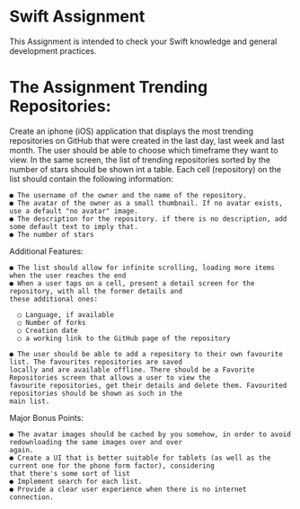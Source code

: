 # Swift Assignment
  This Assignment is intended to check your Swift knowledge and general development practices.

# The Assignment Trending Repositories:
  Create an iphone (iOS) application that displays the most trending repositories on GitHub that were created in the last day, last week and last month. The user should be able to choose which timeframe they want to view. In the same screen, the list of trending repositories sorted by the number of stars should be shown int a table. Each cell (repository) on the list should contain the following information:
  
    ● The username of the owner and the name of the repository.
    ● The avatar of the owner as a small thumbnail. If no avatar exists, use a default "no avatar" image.
    ● The description for the repository. if there is no description, add some default text to imply that.
    ● The number of stars
  
  Additional Features:
  
    ● The list should allow for infinite scrolling, loading more items when the user reaches the end
    ● When a user taps on a cell, present a detail screen for the repository, with all the former details and 
    these additional ones:
    
      ○ Language, if available
      ○ Number of forks
      ○ Creation date
      ○ a working link to the GitHub page of the repository
  
    ● The user should be able to add a repository to their own favourite list. The favourites repositories are saved 
    locally and are available offline. There should be a Favorite Repositories screen that allows a user to view the 
    favourite repositories, get their details and delete them. Favourited repositories should be shown as such in the 
    main list.
  
  Major Bonus Points:
  
    ● The avatar images should be cached by you somehow, in order to avoid redownloading the same images over and over 
    again.
    ● Create a UI that is better suitable for tablets (as well as the current one for the phone form factor), considering 
    that there's some sort of list
    ● Implement search for each list.
    ● Provide a clear user experience when there is no internet connection.
